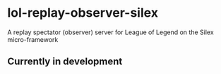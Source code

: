 lol-replay-observer-silex
=========================

A replay spectator (observer) server for League of Legend on the Silex micro-framework

## Currently in development